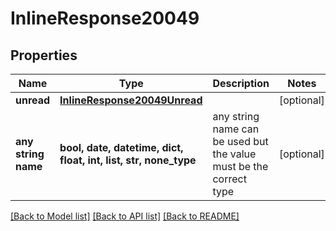 # InlineResponse20049


## Properties
Name | Type | Description | Notes
------------ | ------------- | ------------- | -------------
**unread** | [**InlineResponse20049Unread**](InlineResponse20049Unread.md) |  | [optional] 
**any string name** | **bool, date, datetime, dict, float, int, list, str, none_type** | any string name can be used but the value must be the correct type | [optional]

[[Back to Model list]](../README.md#documentation-for-models) [[Back to API list]](../README.md#documentation-for-api-endpoints) [[Back to README]](../README.md)


